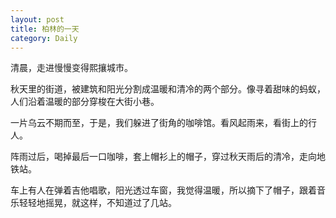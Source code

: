 ```yaml
---
layout: post
title: 柏林的一天
category: Daily
---
```


清晨，走进慢慢变得熙攘城市。  

秋天里的街道，被建筑和阳光分割成温暖和清冷的两个部分。像寻着甜味的蚂蚁，人们沿着温暖的部分穿梭在大街小巷。  

一片乌云不期而至，于是，我们躲进了街角的咖啡馆。看风起雨来，看街上的行人。  

阵雨过后，喝掉最后一口咖啡，套上帽衫上的帽子，穿过秋天雨后的清冷，走向地铁站。  

车上有人在弹着吉他唱歌，阳光透过车窗，我觉得温暖，所以摘下了帽子，跟着音乐轻轻地摇晃，就这样，不知道过了几站。

